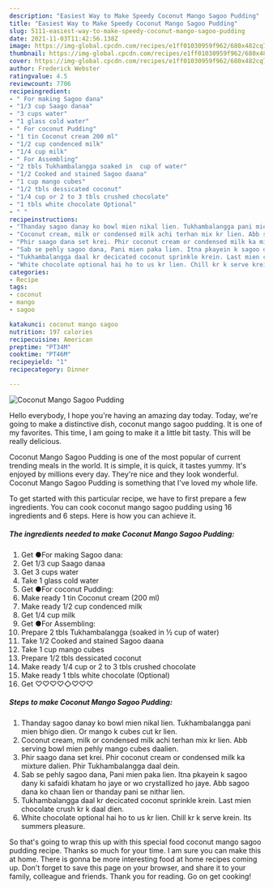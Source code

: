 ```yaml
---
description: "Easiest Way to Make Speedy Coconut Mango Sagoo Pudding"
title: "Easiest Way to Make Speedy Coconut Mango Sagoo Pudding"
slug: 5111-easiest-way-to-make-speedy-coconut-mango-sagoo-pudding
date: 2021-11-03T11:42:56.138Z
image: https://img-global.cpcdn.com/recipes/e1ff01030959f962/680x482cq70/coconut-mango-sagoo-pudding-recipe-main-photo.jpg
thumbnail: https://img-global.cpcdn.com/recipes/e1ff01030959f962/680x482cq70/coconut-mango-sagoo-pudding-recipe-main-photo.jpg
cover: https://img-global.cpcdn.com/recipes/e1ff01030959f962/680x482cq70/coconut-mango-sagoo-pudding-recipe-main-photo.jpg
author: Frederick Webster
ratingvalue: 4.5
reviewcount: 7706
recipeingredient:
- " For making Sagoo dana"
- "1/3 cup Saago danaa"
- "3 cups water"
- "1 glass cold water"
- " For coconut Pudding"
- "1 tin Coconut cream 200 ml"
- "1/2 cup condenced milk"
- "1/4 cup milk"
- " For Assembling"
- "2 tbls Tukhambalangga soaked in  cup of water"
- "1/2 Cooked and stained Sagoo daana"
- "1 cup mango cubes"
- "1/2 tbls dessicated coconut"
- "1/4 cup or 2 to 3 tbls crushed chocolate"
- "1 tbls white chocolate Optional"
- " "
recipeinstructions:
- "Thanday sagoo danay ko bowl mien nikal lien. Tukhambalangga pani mien bhigo dien. Or mango k cubes cut kr lien."
- "Coconut cream, milk or condensed milk achi terhan mix kr lien. Abb serving bowl mien pehly mango cubes daalien."
- "Phir saago dana set krei. Phir coconut cream or condensed milk ka mixture dalien. Phir Tukhambalangga daal dein."
- "Sab se pehly sagoo dana, Pani mien paka lien. Itna pkayein k sagoo dany ki safaidi khatam ho jaye or wo crystallized ho jaye. Abb sagoo dana ko chaan lien or thanday pani se nithar lien."
- "Tukhambalangga daal kr decicated coconut sprinkle krein. Last mien chocolate crush kr k daal dien."
- "White chocolate optional hai ho to us kr lien. Chill kr k serve krein. Its summers pleasure."
categories:
- Recipe
tags:
- coconut
- mango
- sagoo

katakunci: coconut mango sagoo 
nutrition: 197 calories
recipecuisine: American
preptime: "PT34M"
cooktime: "PT46M"
recipeyield: "1"
recipecategory: Dinner

---
```



![Coconut Mango Sagoo Pudding](https://img-global.cpcdn.com/recipes/e1ff01030959f962/680x482cq70/coconut-mango-sagoo-pudding-recipe-main-photo.jpg)

Hello everybody, I hope you're having an amazing day today. Today, we're going to make a distinctive dish, coconut mango sagoo pudding. It is one of my favorites. This time, I am going to make it a little bit tasty. This will be really delicious.



Coconut Mango Sagoo Pudding is one of the most popular of current trending meals in the world. It is simple, it is quick, it tastes yummy. It's enjoyed by millions every day. They're nice and they look wonderful. Coconut Mango Sagoo Pudding is something that I've loved my whole life.


To get started with this particular recipe, we have to first prepare a few ingredients. You can cook coconut mango sagoo pudding using 16 ingredients and 6 steps. Here is how you can achieve it.

<!--inarticleads1-->

##### The ingredients needed to make Coconut Mango Sagoo Pudding:

1. Get  ●For making Sagoo dana:
1. Get 1/3 cup Saago danaa
1. Get 3 cups water
1. Take 1 glass cold water
1. Get  ●For coconut Pudding:
1. Make ready 1 tin Coconut cream (200 ml)
1. Make ready 1/2 cup condenced milk
1. Get 1/4 cup milk
1. Get  ●For Assembling:
1. Prepare 2 tbls Tukhambalangga (soaked in ½ cup of water)
1. Take 1/2 Cooked and stained Sagoo daana
1. Take 1 cup mango cubes
1. Prepare 1/2 tbls dessicated coconut
1. Make ready 1/4 cup or 2 to 3 tbls crushed chocolate
1. Make ready 1 tbls white chocolate (Optional)
1. Get  ♡♡♡♡◇♡♡♡




<!--inarticleads2-->

##### Steps to make Coconut Mango Sagoo Pudding:

1. Thanday sagoo danay ko bowl mien nikal lien. Tukhambalangga pani mien bhigo dien. Or mango k cubes cut kr lien.
1. Coconut cream, milk or condensed milk achi terhan mix kr lien. Abb serving bowl mien pehly mango cubes daalien.
1. Phir saago dana set krei. Phir coconut cream or condensed milk ka mixture dalien. Phir Tukhambalangga daal dein.
1. Sab se pehly sagoo dana, Pani mien paka lien. Itna pkayein k sagoo dany ki safaidi khatam ho jaye or wo crystallized ho jaye. Abb sagoo dana ko chaan lien or thanday pani se nithar lien.
1. Tukhambalangga daal kr decicated coconut sprinkle krein. Last mien chocolate crush kr k daal dien.
1. White chocolate optional hai ho to us kr lien. Chill kr k serve krein. Its summers pleasure.




So that's going to wrap this up with this special food coconut mango sagoo pudding recipe. Thanks so much for your time. I am sure you can make this at home. There is gonna be more interesting food at home recipes coming up. Don't forget to save this page on your browser, and share it to your family, colleague and friends. Thank you for reading. Go on get cooking!
